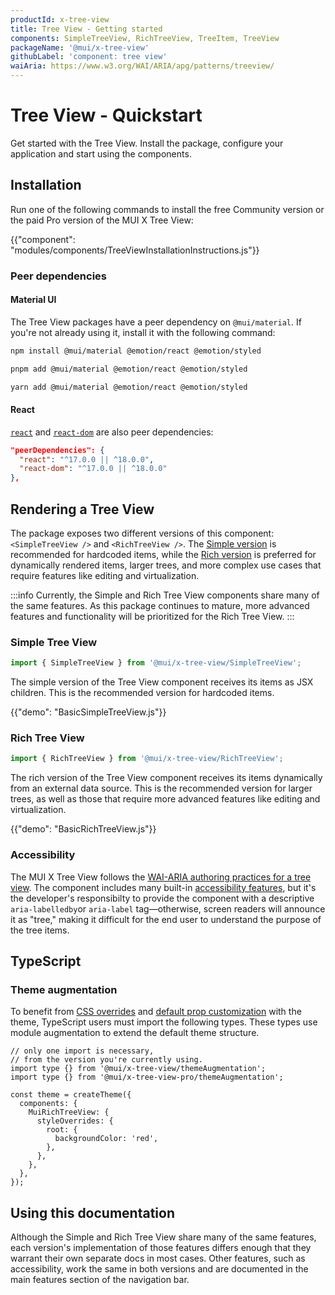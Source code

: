 ```yaml
---
productId: x-tree-view
title: Tree View - Getting started
components: SimpleTreeView, RichTreeView, TreeItem, TreeView
packageName: '@mui/x-tree-view'
githubLabel: 'component: tree view'
waiAria: https://www.w3.org/WAI/ARIA/apg/patterns/treeview/
---
```


# Tree View - Quickstart

<p class="description">Get started with the Tree View. Install the package, configure your application and start using the components.</p>

## Installation

Run one of the following commands to install the free Community version or the paid Pro version of the MUI X Tree View:

<!-- #default-branch-switch -->

{{"component": "modules/components/TreeViewInstallationInstructions.js"}}

### Peer dependencies

#### Material UI

The Tree View packages have a peer dependency on `@mui/material`.
If you're not already using it, install it with the following command:

<codeblock storageKey="package-manager">

```bash npm
npm install @mui/material @emotion/react @emotion/styled
```

```bash pnpm
pnpm add @mui/material @emotion/react @emotion/styled
```

```bash yarn
yarn add @mui/material @emotion/react @emotion/styled
```

</codeblock>

#### React

<!-- #react-peer-version -->

[`react`](https://www.npmjs.com/package/react) and [`react-dom`](https://www.npmjs.com/package/react-dom) are also peer dependencies:

```json
"peerDependencies": {
  "react": "^17.0.0 || ^18.0.0",
  "react-dom": "^17.0.0 || ^18.0.0"
},
```

## Rendering a Tree View

The package exposes two different versions of this component: `<SimpleTreeView />` and `<RichTreeView />`.
The [Simple version](#simple-tree-view) is recommended for hardcoded items, while the [Rich version](#rich-tree-view) is preferred for dynamically rendered items, larger trees, and more complex use cases that require features like editing and virtualization.

:::info
Currently, the Simple and Rich Tree View components share many of the same features.
As this package continues to mature, more advanced features and functionality will be prioritized for the Rich Tree View.
:::

### Simple Tree View

```jsx
import { SimpleTreeView } from '@mui/x-tree-view/SimpleTreeView';
```

The simple version of the Tree View component receives its items as JSX children.
This is the recommended version for hardcoded items.

{{"demo": "BasicSimpleTreeView.js"}}

### Rich Tree View

```jsx
import { RichTreeView } from '@mui/x-tree-view/RichTreeView';
```

The rich version of the Tree View component receives its items dynamically from an external data source.
This is the recommended version for larger trees, as well as those that require more advanced features like editing and virtualization.

{{"demo": "BasicRichTreeView.js"}}

### Accessibility

The MUI X Tree View follows the [WAI-ARIA authoring practices for a tree view](https://www.w3.org/WAI/ARIA/apg/patterns/treeview/).
The component includes many built-in [accessibility features](/x/react-tree-view/accessibility/), but it's the developer's responsibilty to provide the component with a descriptive `aria-labelledby`or `aria-label` tag—otherwise, screen readers will announce it as "tree," making it difficult for the end user to understand the purpose of the tree items.

## TypeScript

### Theme augmentation

To benefit from [CSS overrides](/material-ui/customization/theme-components/#theme-style-overrides) and [default prop customization](/material-ui/customization/theme-components/#theme-default-props) with the theme, TypeScript users must import the following types.
These types use module augmentation to extend the default theme structure.

```tsx
// only one import is necessary,
// from the version you're currently using.
import type {} from '@mui/x-tree-view/themeAugmentation';
import type {} from '@mui/x-tree-view-pro/themeAugmentation';

const theme = createTheme({
  components: {
    MuiRichTreeView: {
      styleOverrides: {
        root: {
          backgroundColor: 'red',
        },
      },
    },
  },
});
```

## Using this documentation

Although the Simple and Rich Tree View share many of the same features, each version's implementation of those features differs enough that they warrant their own separate docs in most cases.
Other features, such as accessibility, work the same in both versions and are documented in the main features section of the navigation bar.
